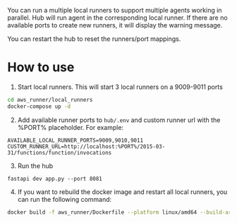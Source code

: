 You can run a multiple local runners to support multiple agents working in parallel. Hub will run agent in the corresponding local runner. If there are no available ports to create new runners, it will display the warning message. 

You can restart the hub to reset the runners/port mappings.

# How to use

1. Start local runners. This will start 3 local runners on a 9009-9011 ports

```bash
cd aws_runner/local_runners
docker-compose up -d
```

2. Add available runner ports to `hub/.env` and custom runner url with the %PORT% placeholder. For example:
```shell
AVAILABLE_LOCAL_RUNNER_PORTS=9009,9010,9011
CUSTOM_RUNNER_URL=http://localhost:%PORT%/2015-03-31/functions/function/invocations
```

3. Run the hub

```shell
fastapi dev app.py --port 8081
```

4. If you want to rebuild the docker image and restart all local runners, you can run the following command:

```bash
docker build -f aws_runner/Dockerfile --platform linux/amd64 --build-arg FRAMEWORK=-base -t nearai-runner:test . && cd aws_runner/local_runners &&  docker-compose up -d --force-recreate && cd ../..
```